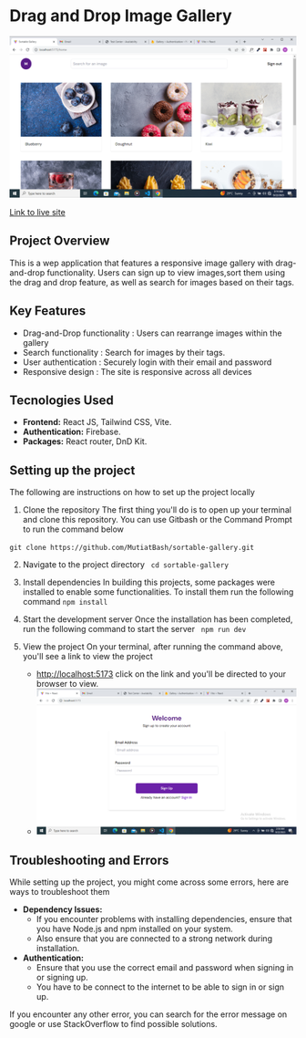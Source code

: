 # Drag and Drop Image Gallery

![Image Gallery](src/assets/gallery.png)

[Link to live site](https://sortable-gallery.netlify.app)

## Project Overview

This is a wep application that features a responsive image gallery with drag-and-drop functionality. Users can sign up to view images,sort them using the drag and drop feature, as well as search for images based on their tags.

## Key Features

- Drag-and-Drop functionality : Users can rearrange images within the gallery
- Search functionality : Search for images by their tags.
- User authentication : Securely login with their email and password
- Responsive design : The site is responsive across all devices

## Tecnologies Used

- **Frontend:** React JS, Tailwind CSS, Vite.
- **Authentication:** Firebase.
- **Packages:** React router, DnD Kit.

## Setting up the project

The following are instructions on how to set up the project locally

1. Clone the repository
   The first thing you'll do is to open up your terminal and clone this repository. You can use Gitbash or the Command Prompt to run the command below

`git clone https://github.com/MutiatBash/sortable-gallery.git`

2. Navigate to the project directory
   ` cd sortable-gallery`

3. Install dependencies
   In building this projects, some packages were installed to enable some functionalities. To install them run the following command
   `npm install`

4. Start the development server
   Once the installation has been completed, run the following command to start the server
   ` npm run dev`

5. View the project
   On your terminal, after running the command above, you'll see a link to view the project
   - [http://localhost:5173](http://localhost:5173) click on the link and you'll be directed to your browser to view.
   - 
     ![Login Page](src/assets/login.png)

## Troubleshooting and Errors

While setting up the project, you might come across some errors, here are ways to troubleshoot them

- **Dependency Issues:**
  - If you encounter problems with installing dependencies, ensure that you have Node.js and npm installed on your system.
  - Also ensure that you are connected to a strong network during installation.
- **Authentication:**
  - Ensure that you use the correct email and password when signing in or signing up.
  - You have to be connect to the internet to be able to sign in or sign up.

If you encounter any other error, you can search for the error message on google or use StackOverflow to find possible solutions.
